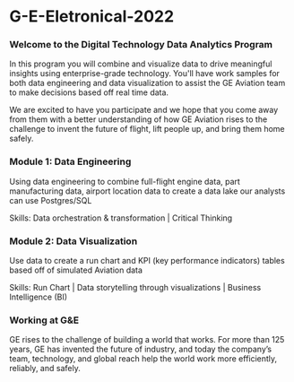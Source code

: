 # G-E-Eletronical-2022

### Welcome to the Digital Technology Data Analytics Program

In this program you will combine and visualize data to drive meaningful insights using enterprise-grade technology. You'll have work samples for both data engineering and data visualization to assist the GE Aviation team to make decisions based off real time data.

We are excited to have you participate and we hope that you come away from them with a better understanding of how GE Aviation rises to the challenge to invent the future of flight, lift people up, and bring them home safely. 


### Module 1: Data Engineering
Using data engineering to combine full-flight engine data, part manufacturing data, airport location data to create a data lake our analysts can use
Postgres/SQL

   Skills: Data orchestration & transformation | Critical Thinking
   
   
### Module 2: Data Visualization
Use data to create a run chart and KPI (key performance indicators) tables based off of simulated Aviation data

  Skills: Run Chart | Data storytelling through visualizations | Business Intelligence (BI)


### Working at G&E
GE rises to the challenge of building a world that works. For more than 125 years, GE has invented the future of industry, and today the company’s team, technology, and global reach help the world work more efficiently, reliably, and safely.
